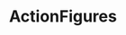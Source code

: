 ---
title: ActionFigures
crosslinks:
- toyexchange
- starwarscollecting
- transformers
- ACBA
- AnimeFigures
- funkopop
- ArticulatedPlastic
- One12Collective
- SonofBatman
- whowouldwin
- StarWars
- pics
- livven
- 3Dprintmything
- whatisthisthing
- Mecha
- nothingeverhappens
- shittyactionfigures
- Shoplifting
- zootopia
---